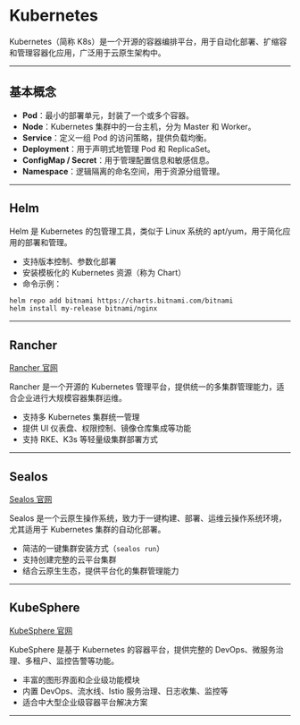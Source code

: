 # Kubernetes

Kubernetes（简称 K8s）是一个开源的容器编排平台，用于自动化部署、扩缩容和管理容器化应用，广泛用于云原生架构中。

---

## 基本概念

- **Pod**：最小的部署单元，封装了一个或多个容器。
- **Node**：Kubernetes 集群中的一台主机，分为 Master 和 Worker。
- **Service**：定义一组 Pod 的访问策略，提供负载均衡。
- **Deployment**：用于声明式地管理 Pod 和 ReplicaSet。
- **ConfigMap / Secret**：用于管理配置信息和敏感信息。
- **Namespace**：逻辑隔离的命名空间，用于资源分组管理。

---

## Helm

Helm 是 Kubernetes 的包管理工具，类似于 Linux 系统的 apt/yum，用于简化应用的部署和管理。

- 支持版本控制、参数化部署
- 安装模板化的 Kubernetes 资源（称为 Chart）
- 命令示例：

```bash
helm repo add bitnami https://charts.bitnami.com/bitnami
helm install my-release bitnami/nginx
````

---

## Rancher

[Rancher 官网](https://www.rancher.cn/quick-start/)

Rancher 是一个开源的 Kubernetes 管理平台，提供统一的多集群管理能力，适合企业进行大规模容器集群运维。

* 支持多 Kubernetes 集群统一管理
* 提供 UI 仪表盘、权限控制、镜像仓库集成等功能
* 支持 RKE、K3s 等轻量级集群部署方式

---

## Sealos

[Sealos 官网](https://sealos.run/)

Sealos 是一个云原生操作系统，致力于一键构建、部署、运维云操作系统环境，尤其适用于 Kubernetes 集群的自动化部署。

* 简洁的一键集群安装方式（`sealos run`）
* 支持创建完整的云平台集群
* 结合云原生生态，提供平台化的集群管理能力

---

## KubeSphere

[KubeSphere 官网](https://www.kubesphere.io/zh/)

KubeSphere 是基于 Kubernetes 的容器平台，提供完整的 DevOps、微服务治理、多租户、监控告警等功能。

* 丰富的图形界面和企业级功能模块
* 内置 DevOps、流水线、Istio 服务治理、日志收集、监控等
* 适合中大型企业级容器平台解决方案

---
